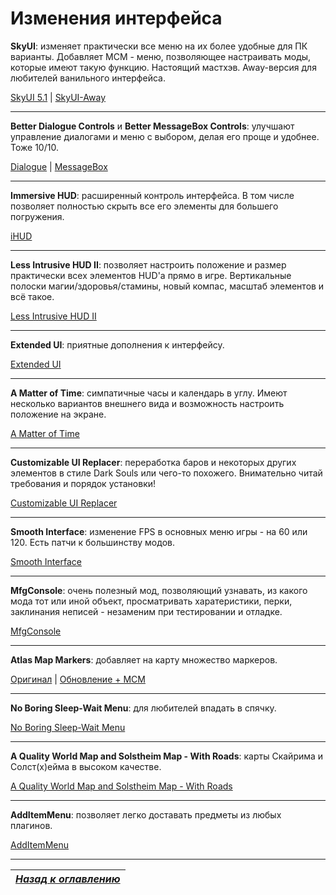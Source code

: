 # Изменения интерфейса

**SkyUI**: изменяет практически все меню на их более удобные для ПК варианты. Добавляет MCM - меню, позволяющее настраивать моды, которые имеют такую функцию. Настоящий мастхэв. Away-версия для любителей ванильного интерфейса.

[SkyUI 5.1](http://www.nexusmods.com/skyrim/mods/3863/?) | [SkyUI-Away](https://www.nexusmods.com/skyrim/mods/29440/?)

------

**Better Dialogue Controls** и **Better MessageBox Controls**: улучшают управление диалогами и меню с выбором, делая его проще и удобнее. Тоже 10/10.

[Dialogue](http://www.nexusmods.com/skyrim/mods/27371/?) | [MessageBox](http://www.nexusmods.com/skyrim/mods/28170/?)

------

**Immersive HUD**: расширенный контроль интерфейса. В том числе позволяет полностью скрыть все его элементы для большего погружения.

[iHUD](http://www.nexusmods.com/skyrim/mods/3222/?)

------

**Less Intrusive HUD II**: позволяет настроить положение и размер практически всех элементов HUD'а прямо в игре. Вертикальные полоски магии/здоровья/стамины, новый компас, масштаб элементов и всё такое.

[Less Intrusive HUD II](http://www.nexusmods.com/skyrim/mods/35154/?)

------

**Extended UI**: приятные дополнения к интерфейсу.

[Extended UI](http://www.nexusmods.com/skyrim/mods/57873?)

------

**A Matter of Time**: симпатичные часы и календарь в углу. Имеют несколько вариантов внешнего вида и возможность настроить положение на экране.

[A Matter of Time](http://www.nexusmods.com/skyrim/mods/44091/?)

------

**Customizable UI Replacer**: переработка баров и некоторых других элементов в стиле Dark Souls или чего-то похожего. Внимательно читай требования и порядок установки!

[Customizable UI Replacer](http://www.nexusmods.com/skyrim/mods/82725/?)

------

**Smooth Interface**: изменение FPS в основных меню игры - на 60 или 120. Есть патчи к большинству модов.

[Smooth Interface](http://www.nexusmods.com/skyrim/mods/79803/?)

------

**MfgConsole**: очень полезный мод, позволяющий узнавать, из какого мода тот или иной объект, просматривать харатеристики, перки, заклинания неписей - незаменим при тестировании и отладке.

[MfgConsole](http://www.nexusmods.com/skyrim/mods/44596/?)

------

**Atlas Map Markers**: добавляет на карту множество маркеров.

[Оригинал](http://www.nexusmods.com/skyrim/mods/14976/?) | [Обновление + МСМ](http://www.nexusmods.com/skyrim/mods/74045/?)

------

**No Boring Sleep-Wait Menu**: для любителей впадать в спячку.

[No Boring Sleep-Wait Menu](http://www.nexusmods.com/skyrim/mods/12625/?)

------

**A Quality World Map and Solstheim Map - With Roads**: карты Скайрима и Солст(х)ейма в высоком качестве.

[A Quality World Map and Solstheim Map - With Roads](http://www.nexusmods.com/skyrim/mods/4929/?)

------

**AddItemMenu**: позволяет легко доставать предметы из любых плагинов.

[AddItemMenu](http://www.nexusmods.com/skyrim/mods/64905/?)

------

|[*Назад к оглавлению*](../01_Оглавление.md)|
|:---:|
